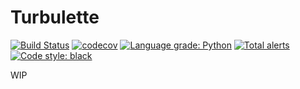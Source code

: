 # Turbulette

[![Build Status](https://travis-ci.com/gazorby/turbulette.svg?branch=master)](https://travis-ci.org/gazorby/turbulette)
[![codecov](https://codecov.io/gh/gazorby/turbulette/branch/master/graph/badge.svg)](https://codecov.io/gh/gazorby/turbulette)
[![Language grade: Python](https://img.shields.io/lgtm/grade/python/g/gazorby/turbulette.svg?logo=lgtm&logoWidth=18)](https://lgtm.com/projects/g/gazorby/turbulette/context:python)
[![Total alerts](https://img.shields.io/lgtm/alerts/g/gazorby/turbulette.svg?logo=lgtm&logoWidth=18)](https://lgtm.com/projects/g/gazorby/turbulette/alerts/)
<a href="https://github.com/psf/black"><img alt="Code style: black" src="https://img.shields.io/badge/code%20style-black-000000.svg"></a>

WIP
